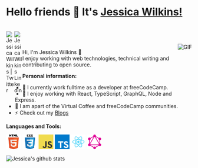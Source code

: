 
# Hello friends 👋 It's [Jessica Wilkins!](https://jessicawilkins.dev/)

<br/>


<a href="https://twitter.com/codergirl1991">
<img align="left" alt="Jessica Wilkins | Twitter" width="22px" src="https://cdn.jsdelivr.net/npm/simple-icons@v3/icons/twitter.svg" />
</a>
<a href="https://www.linkedin.com/in/jessica-wilkins-developer/">
<img align="left" alt="Jessica Wilkins Linkedin" width="22px" src="https://cdn.jsdelivr.net/npm/simple-icons@v3/icons/linkedin.svg" />
</a>

<br />

<br />

<img align="right" alt="GIF" src="https://pbs.twimg.com/profile_images/1629659312489394176/l5rQYz9s_400x400.jpg" />

Hi, I'm Jessica Wilkins 👋 <br />
I enjoy working with web technologies, technical writing and contributing to open source. 

**Personal information:**

- 🔭 I currently work fulltime as a developer at freeCodeCamp.
- 🌱 I enjoy working with React, TypeScript, GraphQL, Node and Express.
- 👯 I am apart of the Virtual Coffee and freeCodeCamp communities.
- ⚡ Check out my [Blogs](https://www.freecodecamp.org/news/author/jessica-wilkins/)


**Languages and Tools:**

<code><img height="40" src="https://raw.githubusercontent.com/github/explore/80688e429a7d4ef2fca1e82350fe8e3517d3494d/topics/html/html.png"></code>
<code><img height="40" src="https://raw.githubusercontent.com/github/explore/80688e429a7d4ef2fca1e82350fe8e3517d3494d/topics/css/css.png"></code>
<code><img height="40" src="https://raw.githubusercontent.com/github/explore/80688e429a7d4ef2fca1e82350fe8e3517d3494d/topics/javascript/javascript.png"></code>
<code><img height="40" src="https://raw.githubusercontent.com/github/explore/80688e429a7d4ef2fca1e82350fe8e3517d3494d/topics/typescript/typescript.png"></code>
<code><img height="40" src="https://raw.githubusercontent.com/github/explore/80688e429a7d4ef2fca1e82350fe8e3517d3494d/topics/react/react.png"></code>
<code><img height="40" src="https://raw.githubusercontent.com/github/explore/80688e429a7d4ef2fca1e82350fe8e3517d3494d/topics/graphql/graphql.png"></code>

![Jessica's github stats](https://github-readme-stats.vercel.app/api?username=jdwilkin4&show_icons=true&hide_border=true)



